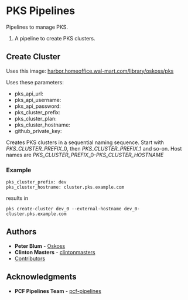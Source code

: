# PKS Pipelines

Pipelines to manage PKS.  

1) A pipeline to create PKS clusters.

## Create Cluster

Uses this image: [harbor.homeoffice.wal-mart.com/library/oskoss/pks](https://hub.docker.com/r/harbor.homeoffice.wal-mart.com/library/oskoss/pks/)

Uses these parameters:

- pks_api_url:
- pks_api_username:
- pks_api_password:
- pks_cluster_prefix: 
- pks_cluster_plan:
- pks_cluster_hostname: 
- github_private_key:

Creates PKS clusters in a sequential naming sequence.  Start with
*PKS_CLUSTER_PREFIX*_0, then *PKS_CLUSTER_PREFIX*_1 and so-on.  Host names are *PKS_CLUSTER_PREFIX*_0-*PKS_CLUSTER_HOSTNAME*

### Example


    pks_cluster_prefix: dev
    pks_cluster_hostname: cluster.pks.example.com

results in

    pks create-cluster dev_0 --external-hostname dev_0-cluster.pks.example.com 


## Authors

* **Peter Blum** - [Oskoss](https://github.com/Oskoss)
* **Clinton Masters** - [clintonmasters](https://github.com/clintonmasters)
* [Contributors](https://github.com/your/project/contributors)

## Acknowledgments

* **PCF Pipelines Team** - [pcf-pipelines](https://github.com/pivotal-cf/pcf-pipelines)
